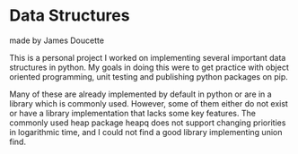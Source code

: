 # Data Structures
made by James Doucette

This is a personal project I worked on implementing several important data structures in python. My goals in doing this were to get practice with object oriented programming, unit testing and publishing python packages on pip.

Many  of these are already implemented by default in python or are in a library which is commonly used. However, some of them either do not exist or have a library implementation that lacks some key features. The commonly used heap package heapq does not support changing priorities in logarithmic time, and I could not find a good library implementing union find.
